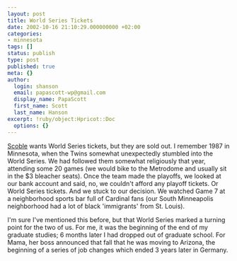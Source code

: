 ```yaml
---
layout: post
title: World Series Tickets
date: 2002-10-16 21:10:29.000000000 +02:00
categories:
- minnesota
tags: []
status: publish
type: post
published: true
meta: {}
author:
  login: shanson
  email: papascott-wp@gmail.com
  display_name: PapaScott
  first_name: Scott
  last_name: Hanson
excerpt: !ruby/object:Hpricot::Doc
  options: {}
---
```

<p><a href="http://radio.weblogs.com/0001011/2002/10/16.html">Scoble</a> wants World Series tickets, but they are sold out. I remember 1987 in Minnesota, when the Twins somewhat unexpectedly stumbled into the World Series. We had followed them somewhat religiously that year, attending some 20 games (we would bike to the Metrodome and usually sit in the $3 bleacher seats). Once the team made the playoffs, we looked at our bank account and said, no, we couldn't afford any playoff tickets. Or World Series tickets. And we stuck to our decision. We watched Game 7 at a neighborhood sports bar full of Cardinal fans (our South Minneapolis neighborhood had a lot of black 'immigrants' from St. Louis). </p>
<p>I'm sure I've mentioned this before, but that World Series marked a turning point for the two of us. For me, it was the beginning of the end of my graduate studies; 6 months later I had dropped out of graduate school. For Mama, her boss announced that fall that he was moving to Arizona, the beginning of a series of job changes which ended 3 years later in Germany.</p>
